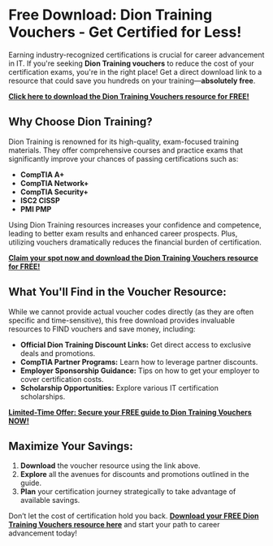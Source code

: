 # Free Download: Dion Training Vouchers - Get Certified for Less!

Earning industry-recognized certifications is crucial for career advancement in IT. If you're seeking **Dion Training vouchers** to reduce the cost of your certification exams, you're in the right place! Get a direct download link to a resource that could save you hundreds on your training—**absolutely free**.

[**Click here to download the Dion Training Vouchers resource for FREE!**](https://udemywork.com/dion-training-vouchers)

## Why Choose Dion Training?

Dion Training is renowned for its high-quality, exam-focused training materials. They offer comprehensive courses and practice exams that significantly improve your chances of passing certifications such as:

*   **CompTIA A+**
*   **CompTIA Network+**
*   **CompTIA Security+**
*   **ISC2 CISSP**
*   **PMI PMP**

Using Dion Training resources increases your confidence and competence, leading to better exam results and enhanced career prospects. Plus, utilizing vouchers dramatically reduces the financial burden of certification.

[**Claim your spot now and download the Dion Training Vouchers resource for FREE!**](https://udemywork.com/dion-training-vouchers)

## What You'll Find in the Voucher Resource:

While we cannot provide actual voucher codes directly (as they are often specific and time-sensitive), this free download provides invaluable resources to FIND vouchers and save money, including:

*   **Official Dion Training Discount Links:** Get direct access to exclusive deals and promotions.
*   **CompTIA Partner Programs:** Learn how to leverage partner discounts.
*   **Employer Sponsorship Guidance:** Tips on how to get your employer to cover certification costs.
*   **Scholarship Opportunities:** Explore various IT certification scholarships.

[**Limited-Time Offer: Secure your FREE guide to Dion Training Vouchers NOW!**](https://udemywork.com/dion-training-vouchers)

## Maximize Your Savings:

1. **Download** the voucher resource using the link above.
2. **Explore** all the avenues for discounts and promotions outlined in the guide.
3. **Plan** your certification journey strategically to take advantage of available savings.

Don’t let the cost of certification hold you back. **[Download your FREE Dion Training Vouchers resource here](https://udemywork.com/dion-training-vouchers)** and start your path to career advancement today!

